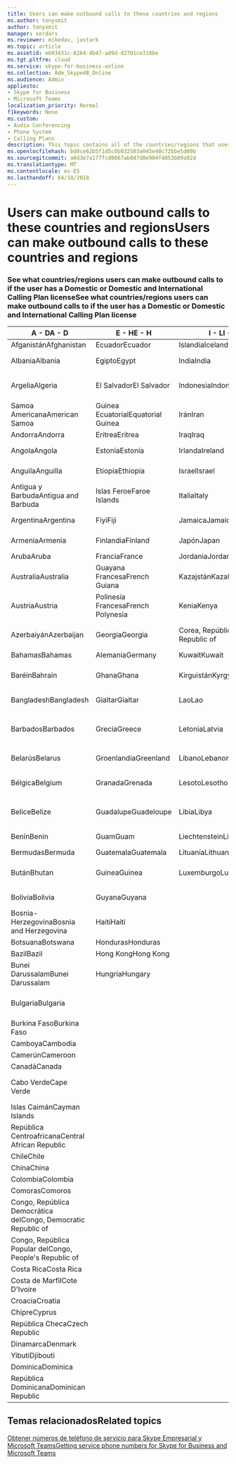 ```yaml
---
title: Users can make outbound calls to these countries and regions
ms.author: tonysmit
author: tonysmit
manager: serdars
ms.reviewer: mikedav, jastark
ms.topic: article
ms.assetid: e603431c-8264-4b47-ad9d-d2701ce318be
ms.tgt.pltfrm: cloud
ms.service: skype-for-business-online
ms.collection: Adm_Skype4B_Online
ms.audience: Admin
appliesto:
- Skype for Business
- Microsoft Teams
localization_priority: Normal
f1keywords: None
ms.custom:
- Audio Conferencing
- Phone System
- Calling Plans
description: This topic contains all of the countries/regions that users can place outbound calls to if they have a Calling Plan.
ms.openlocfilehash: bd8ce62b5f1d5c8b032503a045e40c72bbe5d00b
ms.sourcegitcommit: a0d3e7a177fcd0667ab0d7d0e904f4053b09a92d
ms.translationtype: MT
ms.contentlocale: es-ES
ms.lasthandoff: 04/18/2018
---
```

# <a name="users-can-make-outbound-calls-to-these-countries-and-regions"></a><span data-ttu-id="61500-103">Users can make outbound calls to these countries and regions</span><span class="sxs-lookup"><span data-stu-id="61500-103">Users can make outbound calls to these countries and regions</span></span>

### <a name="see-what-countriesregions-users-can-make-outbound-calls-to-if-the-user-has-a-domestic-or-domestic-and-international-calling-plan-license"></a><span data-ttu-id="61500-104">See what countries/regions users can make outbound calls to if the user has a Domestic or Domestic and International Calling Plan license</span><span class="sxs-lookup"><span data-stu-id="61500-104">See what countries/regions users can make outbound calls to if the user has a Domestic or Domestic and International Calling Plan license</span></span>


|<span data-ttu-id="61500-105">**A - D**</span><span class="sxs-lookup"><span data-stu-id="61500-105">**A - D**</span></span>| <span data-ttu-id="61500-106">**E - H**</span><span class="sxs-lookup"><span data-stu-id="61500-106">**E - H**</span></span>|<span data-ttu-id="61500-107">**I - L**</span><span class="sxs-lookup"><span data-stu-id="61500-107">**I - L**</span></span>|<span data-ttu-id="61500-108">**M - O**</span><span class="sxs-lookup"><span data-stu-id="61500-108">**M - O**</span></span>|<span data-ttu-id="61500-109">**P - S**</span><span class="sxs-lookup"><span data-stu-id="61500-109">**P - S**</span></span>|<span data-ttu-id="61500-110">**T - Z**</span><span class="sxs-lookup"><span data-stu-id="61500-110">**T - Z**</span></span>|
---|---|---|---|---|---|
|<span data-ttu-id="61500-111">Afganistán</span><span class="sxs-lookup"><span data-stu-id="61500-111">Afghanistan</span></span>|<span data-ttu-id="61500-112">Ecuador</span><span class="sxs-lookup"><span data-stu-id="61500-112">Ecuador</span></span> |<span data-ttu-id="61500-113">Islandia</span><span class="sxs-lookup"><span data-stu-id="61500-113">Iceland</span></span> |<span data-ttu-id="61500-114">Macao</span><span class="sxs-lookup"><span data-stu-id="61500-114">Macau</span></span> |<span data-ttu-id="61500-115">Pakistán</span><span class="sxs-lookup"><span data-stu-id="61500-115">Pakistan</span></span> |<span data-ttu-id="61500-116">Taiwán</span><span class="sxs-lookup"><span data-stu-id="61500-116">Taiwan</span></span>   |
|<span data-ttu-id="61500-117">Albania</span><span class="sxs-lookup"><span data-stu-id="61500-117">Albania</span></span>|<span data-ttu-id="61500-118">Egipto</span><span class="sxs-lookup"><span data-stu-id="61500-118">Egypt</span></span> |<span data-ttu-id="61500-119">India</span><span class="sxs-lookup"><span data-stu-id="61500-119">India</span></span> |<span data-ttu-id="61500-120">ERY de Macedonia</span><span class="sxs-lookup"><span data-stu-id="61500-120">Macedonia</span></span> |<span data-ttu-id="61500-121">Palaos</span><span class="sxs-lookup"><span data-stu-id="61500-121">Palau</span></span> |<span data-ttu-id="61500-122">Tayikistán</span><span class="sxs-lookup"><span data-stu-id="61500-122">Tajikistan</span></span>   |
|<span data-ttu-id="61500-123">Argelia</span><span class="sxs-lookup"><span data-stu-id="61500-123">Algeria</span></span>|<span data-ttu-id="61500-124">El Salvador</span><span class="sxs-lookup"><span data-stu-id="61500-124">El Salvador</span></span> |<span data-ttu-id="61500-125">Indonesia</span><span class="sxs-lookup"><span data-stu-id="61500-125">Indonesia</span></span> |<span data-ttu-id="61500-126">Malawi</span><span class="sxs-lookup"><span data-stu-id="61500-126">Malawi</span></span> |<span data-ttu-id="61500-127">Autoridad Palestina</span><span class="sxs-lookup"><span data-stu-id="61500-127">Palestinian Authority</span></span> |<span data-ttu-id="61500-128">Tanzania, República Unida de</span><span class="sxs-lookup"><span data-stu-id="61500-128">Tanzania, United Republic of</span></span>  |
|<span data-ttu-id="61500-129">Samoa Americana</span><span class="sxs-lookup"><span data-stu-id="61500-129">American Samoa</span></span>|<span data-ttu-id="61500-130">Guinea Ecuatorial</span><span class="sxs-lookup"><span data-stu-id="61500-130">Equatorial Guinea</span></span> |<span data-ttu-id="61500-131">Irán</span><span class="sxs-lookup"><span data-stu-id="61500-131">Iran</span></span> |<span data-ttu-id="61500-132">Malasia</span><span class="sxs-lookup"><span data-stu-id="61500-132">Malaysia</span></span> |<span data-ttu-id="61500-133">Panamá</span><span class="sxs-lookup"><span data-stu-id="61500-133">Panama</span></span> | <span data-ttu-id="61500-134">Tailandia</span><span class="sxs-lookup"><span data-stu-id="61500-134">Thailand</span></span>   |
|<span data-ttu-id="61500-135">Andorra</span><span class="sxs-lookup"><span data-stu-id="61500-135">Andorra</span></span> |<span data-ttu-id="61500-136">Eritrea</span><span class="sxs-lookup"><span data-stu-id="61500-136">Eritrea</span></span> |<span data-ttu-id="61500-137">Iraq</span><span class="sxs-lookup"><span data-stu-id="61500-137">Iraq</span></span> |<span data-ttu-id="61500-138">Malí</span><span class="sxs-lookup"><span data-stu-id="61500-138">Mali</span></span> |<span data-ttu-id="61500-139">Paraguay</span><span class="sxs-lookup"><span data-stu-id="61500-139">Paraguay</span></span> |<span data-ttu-id="61500-140">Togo</span><span class="sxs-lookup"><span data-stu-id="61500-140">Togo</span></span>   |
|<span data-ttu-id="61500-141">Angola</span><span class="sxs-lookup"><span data-stu-id="61500-141">Angola</span></span> |<span data-ttu-id="61500-142">Estonia</span><span class="sxs-lookup"><span data-stu-id="61500-142">Estonia</span></span> |<span data-ttu-id="61500-143">Irlanda</span><span class="sxs-lookup"><span data-stu-id="61500-143">Ireland</span></span> |<span data-ttu-id="61500-144">Malta</span><span class="sxs-lookup"><span data-stu-id="61500-144">Malta</span></span> |<span data-ttu-id="61500-145">Perú</span><span class="sxs-lookup"><span data-stu-id="61500-145">Peru</span></span> | <span data-ttu-id="61500-146">Trinidad y Tobago</span><span class="sxs-lookup"><span data-stu-id="61500-146">Trinidad and Tobago</span></span>  |
|<span data-ttu-id="61500-147">Anguila</span><span class="sxs-lookup"><span data-stu-id="61500-147">Anguilla</span></span> |<span data-ttu-id="61500-148">Etiopía</span><span class="sxs-lookup"><span data-stu-id="61500-148">Ethiopia</span></span> |<span data-ttu-id="61500-149">Israel</span><span class="sxs-lookup"><span data-stu-id="61500-149">Israel</span></span> |<span data-ttu-id="61500-150">Islas Marshall</span><span class="sxs-lookup"><span data-stu-id="61500-150">Marshall Islands</span></span> | <span data-ttu-id="61500-151">Filipinas</span><span class="sxs-lookup"><span data-stu-id="61500-151">Philippines</span></span> | <span data-ttu-id="61500-152">Turquía</span><span class="sxs-lookup"><span data-stu-id="61500-152">Turkey</span></span> |
|<span data-ttu-id="61500-153">Antigua y Barbuda</span><span class="sxs-lookup"><span data-stu-id="61500-153">Antigua and Barbuda</span></span> | <span data-ttu-id="61500-154">Islas Feroe</span><span class="sxs-lookup"><span data-stu-id="61500-154">Faroe Islands</span></span> |<span data-ttu-id="61500-155">Italia</span><span class="sxs-lookup"><span data-stu-id="61500-155">Italy</span></span> |<span data-ttu-id="61500-156">Martinica</span><span class="sxs-lookup"><span data-stu-id="61500-156">Martinique</span></span> |<span data-ttu-id="61500-157">Polonia</span><span class="sxs-lookup"><span data-stu-id="61500-157">Poland</span></span> |<span data-ttu-id="61500-158">Turkmenistán</span><span class="sxs-lookup"><span data-stu-id="61500-158">Turkmenistan</span></span> |
|<span data-ttu-id="61500-159">Argentina</span><span class="sxs-lookup"><span data-stu-id="61500-159">Argentina</span></span>|<span data-ttu-id="61500-160">Fiyi</span><span class="sxs-lookup"><span data-stu-id="61500-160">Fiji</span></span> |<span data-ttu-id="61500-161">Jamaica</span><span class="sxs-lookup"><span data-stu-id="61500-161">Jamaica</span></span> |<span data-ttu-id="61500-162">Mauricio</span><span class="sxs-lookup"><span data-stu-id="61500-162">Mauritius</span></span> |<span data-ttu-id="61500-163">Portugal</span><span class="sxs-lookup"><span data-stu-id="61500-163">Portugal</span></span> |<span data-ttu-id="61500-164">Islas Turcas y Caicos</span><span class="sxs-lookup"><span data-stu-id="61500-164">Turks and Caicos</span></span>   |
|<span data-ttu-id="61500-165">Armenia</span><span class="sxs-lookup"><span data-stu-id="61500-165">Armenia</span></span> |<span data-ttu-id="61500-166">Finlandia</span><span class="sxs-lookup"><span data-stu-id="61500-166">Finland</span></span> |<span data-ttu-id="61500-167">Japón</span><span class="sxs-lookup"><span data-stu-id="61500-167">Japan</span></span> |<span data-ttu-id="61500-168">Mayotte</span><span class="sxs-lookup"><span data-stu-id="61500-168">Mayotte</span></span> | <span data-ttu-id="61500-169">Puerto Rico</span><span class="sxs-lookup"><span data-stu-id="61500-169">Puerto Rico</span></span> |<span data-ttu-id="61500-170">Uganda</span><span class="sxs-lookup"><span data-stu-id="61500-170">Uganda</span></span>  |
|<span data-ttu-id="61500-171">Aruba</span><span class="sxs-lookup"><span data-stu-id="61500-171">Aruba</span></span> |<span data-ttu-id="61500-172">Francia</span><span class="sxs-lookup"><span data-stu-id="61500-172">France</span></span> |<span data-ttu-id="61500-173">Jordania</span><span class="sxs-lookup"><span data-stu-id="61500-173">Jordan</span></span> |<span data-ttu-id="61500-174">México</span><span class="sxs-lookup"><span data-stu-id="61500-174">Mexico</span></span> |<span data-ttu-id="61500-175">Catar</span><span class="sxs-lookup"><span data-stu-id="61500-175">Qatar</span></span> | <span data-ttu-id="61500-176">Ucrania</span><span class="sxs-lookup"><span data-stu-id="61500-176">Ukraine</span></span>   |
|<span data-ttu-id="61500-177">Australia</span><span class="sxs-lookup"><span data-stu-id="61500-177">Australia</span></span> |<span data-ttu-id="61500-178">Guayana Francesa</span><span class="sxs-lookup"><span data-stu-id="61500-178">French Guiana</span></span> |<span data-ttu-id="61500-179">Kazajstán</span><span class="sxs-lookup"><span data-stu-id="61500-179">Kazakhstan</span></span> |<span data-ttu-id="61500-180">Micronesia</span><span class="sxs-lookup"><span data-stu-id="61500-180">Micronesia</span></span> |<span data-ttu-id="61500-181">Reunión</span><span class="sxs-lookup"><span data-stu-id="61500-181">Reunion</span></span> |<span data-ttu-id="61500-182">Emiratos Árabes Unidos (E.A.U.)</span><span class="sxs-lookup"><span data-stu-id="61500-182">United Arab Emirates (U.A.E)</span></span>  |
|<span data-ttu-id="61500-183">Austria</span><span class="sxs-lookup"><span data-stu-id="61500-183">Austria</span></span> |<span data-ttu-id="61500-184">Polinesia Francesa</span><span class="sxs-lookup"><span data-stu-id="61500-184">French Polynesia</span></span> |<span data-ttu-id="61500-185">Kenia</span><span class="sxs-lookup"><span data-stu-id="61500-185">Kenya</span></span> |<span data-ttu-id="61500-186">Moldavia, República de</span><span class="sxs-lookup"><span data-stu-id="61500-186">Moldova, Republic of</span></span> |<span data-ttu-id="61500-187">Rumania</span><span class="sxs-lookup"><span data-stu-id="61500-187">Romania</span></span> |<span data-ttu-id="61500-188">Reino Unido (UK)</span><span class="sxs-lookup"><span data-stu-id="61500-188">United Kingdom (U.K.)</span></span> |
|<span data-ttu-id="61500-189">Azerbaiyán</span><span class="sxs-lookup"><span data-stu-id="61500-189">Azerbaijan</span></span> |<span data-ttu-id="61500-190">Georgia</span><span class="sxs-lookup"><span data-stu-id="61500-190">Georgia</span></span> |<span data-ttu-id="61500-191">Corea, República de</span><span class="sxs-lookup"><span data-stu-id="61500-191">Korea, Republic of</span></span> |<span data-ttu-id="61500-192">Mónaco</span><span class="sxs-lookup"><span data-stu-id="61500-192">Monaco</span></span> | <span data-ttu-id="61500-193">Federación de Rusia</span><span class="sxs-lookup"><span data-stu-id="61500-193">Russian Federation</span></span> |<span data-ttu-id="61500-194">Estados Unidos (EE. UU.)</span><span class="sxs-lookup"><span data-stu-id="61500-194">United States (U.S.)</span></span>  |
|<span data-ttu-id="61500-195">Bahamas</span><span class="sxs-lookup"><span data-stu-id="61500-195">Bahamas</span></span> |<span data-ttu-id="61500-196">Alemania</span><span class="sxs-lookup"><span data-stu-id="61500-196">Germany</span></span> |<span data-ttu-id="61500-197">Kuwait</span><span class="sxs-lookup"><span data-stu-id="61500-197">Kuwait</span></span> |<span data-ttu-id="61500-198">Mongolia</span><span class="sxs-lookup"><span data-stu-id="61500-198">Mongolia</span></span> |<span data-ttu-id="61500-199">Ruanda</span><span class="sxs-lookup"><span data-stu-id="61500-199">Rwanda</span></span> | <span data-ttu-id="61500-200">Uruguay</span><span class="sxs-lookup"><span data-stu-id="61500-200">Uruguay</span></span> |
|<span data-ttu-id="61500-201">Baréin</span><span class="sxs-lookup"><span data-stu-id="61500-201">Bahrain</span></span> |<span data-ttu-id="61500-202">Ghana</span><span class="sxs-lookup"><span data-stu-id="61500-202">Ghana</span></span> |<span data-ttu-id="61500-203">Kirguistán</span><span class="sxs-lookup"><span data-stu-id="61500-203">Kyrgyzstan</span></span> |<span data-ttu-id="61500-204">Montenegro</span><span class="sxs-lookup"><span data-stu-id="61500-204">Montenegro</span></span> | <span data-ttu-id="61500-205">San Cristóbal y Nieves</span><span class="sxs-lookup"><span data-stu-id="61500-205">Saint Kitts and Nevis</span></span> |<span data-ttu-id="61500-206">Uzbekistán</span><span class="sxs-lookup"><span data-stu-id="61500-206">Uzbekistan</span></span>  |
|<span data-ttu-id="61500-207">Bangladesh</span><span class="sxs-lookup"><span data-stu-id="61500-207">Bangladesh</span></span> |<span data-ttu-id="61500-208">Gialtar</span><span class="sxs-lookup"><span data-stu-id="61500-208">Gialtar</span></span> |<span data-ttu-id="61500-209">Lao</span><span class="sxs-lookup"><span data-stu-id="61500-209">Lao</span></span> |<span data-ttu-id="61500-210">Montserrat</span><span class="sxs-lookup"><span data-stu-id="61500-210">Montserrat</span></span> | <span data-ttu-id="61500-211">Santa Lucía</span><span class="sxs-lookup"><span data-stu-id="61500-211">Saint Lucia</span></span> |<span data-ttu-id="61500-212">Ciudad del Vaticano</span><span class="sxs-lookup"><span data-stu-id="61500-212">Vatican City State</span></span>  |
|<span data-ttu-id="61500-213">Barbados</span><span class="sxs-lookup"><span data-stu-id="61500-213">Barbados</span></span> |<span data-ttu-id="61500-214">Grecia</span><span class="sxs-lookup"><span data-stu-id="61500-214">Greece</span></span> |<span data-ttu-id="61500-215">Letonia</span><span class="sxs-lookup"><span data-stu-id="61500-215">Latvia</span></span> |<span data-ttu-id="61500-216">Marruecos</span><span class="sxs-lookup"><span data-stu-id="61500-216">Morocco</span></span> |<span data-ttu-id="61500-217">San Vicente y las Granadinas</span><span class="sxs-lookup"><span data-stu-id="61500-217">Saint Vincent and the Grenadines</span></span> |<span data-ttu-id="61500-218">Venezuela</span><span class="sxs-lookup"><span data-stu-id="61500-218">Venezuela</span></span>   |
|<span data-ttu-id="61500-219">Belarús</span><span class="sxs-lookup"><span data-stu-id="61500-219">Belarus</span></span> |<span data-ttu-id="61500-220">Groenlandia</span><span class="sxs-lookup"><span data-stu-id="61500-220">Greenland</span></span> |<span data-ttu-id="61500-221">Líbano</span><span class="sxs-lookup"><span data-stu-id="61500-221">Lebanon</span></span> |<span data-ttu-id="61500-222">Mozambique</span><span class="sxs-lookup"><span data-stu-id="61500-222">Mozambique</span></span> | <span data-ttu-id="61500-223">San Marino</span><span class="sxs-lookup"><span data-stu-id="61500-223">San Marino</span></span> |<span data-ttu-id="61500-224">Vietnam</span><span class="sxs-lookup"><span data-stu-id="61500-224">Viet Nam</span></span>  |
|<span data-ttu-id="61500-225">Bélgica</span><span class="sxs-lookup"><span data-stu-id="61500-225">Belgium</span></span> |<span data-ttu-id="61500-226">Granada</span><span class="sxs-lookup"><span data-stu-id="61500-226">Grenada</span></span> |<span data-ttu-id="61500-227">Lesoto</span><span class="sxs-lookup"><span data-stu-id="61500-227">Lesotho</span></span> |<span data-ttu-id="61500-228">Myanmar</span><span class="sxs-lookup"><span data-stu-id="61500-228">Myanmar</span></span> | <span data-ttu-id="61500-229">Arabia Saudí</span><span class="sxs-lookup"><span data-stu-id="61500-229">Saudi Arabia</span></span> | <span data-ttu-id="61500-230">Islas Vírgenes Británicas</span><span class="sxs-lookup"><span data-stu-id="61500-230">Virgin Islands (British)</span></span> |
|<span data-ttu-id="61500-231">Belice</span><span class="sxs-lookup"><span data-stu-id="61500-231">Belize</span></span> |<span data-ttu-id="61500-232">Guadalupe</span><span class="sxs-lookup"><span data-stu-id="61500-232">Guadeloupe</span></span> |<span data-ttu-id="61500-233">Libia</span><span class="sxs-lookup"><span data-stu-id="61500-233">Libya</span></span> |<span data-ttu-id="61500-234">Namibia</span><span class="sxs-lookup"><span data-stu-id="61500-234">Namibia</span></span> |<span data-ttu-id="61500-235">Senegal</span><span class="sxs-lookup"><span data-stu-id="61500-235">Senegal</span></span> | <span data-ttu-id="61500-236">Islas Vírgenes de los Estados Unidos</span><span class="sxs-lookup"><span data-stu-id="61500-236">Virgin Islands (U.S.)</span></span>  |
|<span data-ttu-id="61500-237">Benín</span><span class="sxs-lookup"><span data-stu-id="61500-237">Benin</span></span> |<span data-ttu-id="61500-238">Guam</span><span class="sxs-lookup"><span data-stu-id="61500-238">Guam</span></span> |<span data-ttu-id="61500-239">Liechtenstein</span><span class="sxs-lookup"><span data-stu-id="61500-239">Liechtenstein</span></span> |<span data-ttu-id="61500-240">Nepal</span><span class="sxs-lookup"><span data-stu-id="61500-240">Nepal</span></span> | <span data-ttu-id="61500-241">Serbia</span><span class="sxs-lookup"><span data-stu-id="61500-241">Serbia</span></span> | <span data-ttu-id="61500-242">Islas Wallis y Futuna</span><span class="sxs-lookup"><span data-stu-id="61500-242">Wallis and Futuna Islands</span></span>  |
|<span data-ttu-id="61500-243">Bermudas</span><span class="sxs-lookup"><span data-stu-id="61500-243">Bermuda</span></span> |<span data-ttu-id="61500-244">Guatemala</span><span class="sxs-lookup"><span data-stu-id="61500-244">Guatemala</span></span> |<span data-ttu-id="61500-245">Lituania</span><span class="sxs-lookup"><span data-stu-id="61500-245">Lithuania</span></span> |<span data-ttu-id="61500-246">Países Bajos</span><span class="sxs-lookup"><span data-stu-id="61500-246">Netherlands</span></span> |<span data-ttu-id="61500-247">Singapur</span><span class="sxs-lookup"><span data-stu-id="61500-247">Singapore</span></span> |<span data-ttu-id="61500-248">Yemen</span><span class="sxs-lookup"><span data-stu-id="61500-248">Yemen</span></span> |
|<span data-ttu-id="61500-249">Bután</span><span class="sxs-lookup"><span data-stu-id="61500-249">Bhutan</span></span> |<span data-ttu-id="61500-250">Guinea</span><span class="sxs-lookup"><span data-stu-id="61500-250">Guinea</span></span> |<span data-ttu-id="61500-251">Luxemburgo</span><span class="sxs-lookup"><span data-stu-id="61500-251">Luxembourg</span></span> |<span data-ttu-id="61500-252">Antillas Holandesas</span><span class="sxs-lookup"><span data-stu-id="61500-252">Netherlands Antilles</span></span> |<span data-ttu-id="61500-253">Eslovaquia</span><span class="sxs-lookup"><span data-stu-id="61500-253">Slovakia</span></span> |<span data-ttu-id="61500-254">Zambia</span><span class="sxs-lookup"><span data-stu-id="61500-254">Zambia</span></span>  |
|<span data-ttu-id="61500-255">Bolivia</span><span class="sxs-lookup"><span data-stu-id="61500-255">Bolivia</span></span> |<span data-ttu-id="61500-256">Guyana</span><span class="sxs-lookup"><span data-stu-id="61500-256">Guyana</span></span>| |<span data-ttu-id="61500-257">Nueva Caledonia</span><span class="sxs-lookup"><span data-stu-id="61500-257">New Caledonia</span></span> |<span data-ttu-id="61500-258">Eslovenia</span><span class="sxs-lookup"><span data-stu-id="61500-258">Slovenia</span></span> |<span data-ttu-id="61500-259">Zimbabue</span><span class="sxs-lookup"><span data-stu-id="61500-259">Zimbabwe</span></span> |
|<span data-ttu-id="61500-260">Bosnia-Herzegovina</span><span class="sxs-lookup"><span data-stu-id="61500-260">Bosnia and Herzegovina</span></span> |<span data-ttu-id="61500-261">Haití</span><span class="sxs-lookup"><span data-stu-id="61500-261">Haiti</span></span> ||<span data-ttu-id="61500-262">Nueva Zelanda</span><span class="sxs-lookup"><span data-stu-id="61500-262">New Zealand</span></span> |<span data-ttu-id="61500-263">Sudáfrica</span><span class="sxs-lookup"><span data-stu-id="61500-263">South Africa</span></span> | 
|<span data-ttu-id="61500-264">Botsuana</span><span class="sxs-lookup"><span data-stu-id="61500-264">Botswana</span></span> |<span data-ttu-id="61500-265">Honduras</span><span class="sxs-lookup"><span data-stu-id="61500-265">Honduras</span></span> ||<span data-ttu-id="61500-266">Nicaragua</span><span class="sxs-lookup"><span data-stu-id="61500-266">Nicaragua</span></span> |<span data-ttu-id="61500-267">España</span><span class="sxs-lookup"><span data-stu-id="61500-267">Spain</span></span> |
|<span data-ttu-id="61500-268">Bazil</span><span class="sxs-lookup"><span data-stu-id="61500-268">Bazil</span></span> |<span data-ttu-id="61500-269">Hong Kong</span><span class="sxs-lookup"><span data-stu-id="61500-269">Hong Kong</span></span> ||<span data-ttu-id="61500-270">Níger</span><span class="sxs-lookup"><span data-stu-id="61500-270">Niger</span></span> |<span data-ttu-id="61500-271">Sri Lanka</span><span class="sxs-lookup"><span data-stu-id="61500-271">Sri Lanka</span></span> | 
|<span data-ttu-id="61500-272">Bunei Darussalam</span><span class="sxs-lookup"><span data-stu-id="61500-272">Bunei Darussalam</span></span> |<span data-ttu-id="61500-273">Hungría</span><span class="sxs-lookup"><span data-stu-id="61500-273">Hungary</span></span> ||<span data-ttu-id="61500-274">Nigeria</span><span class="sxs-lookup"><span data-stu-id="61500-274">Nigeria</span></span> |<span data-ttu-id="61500-275">San Pedro y Miquelón</span><span class="sxs-lookup"><span data-stu-id="61500-275">St. Pierre and Miquelon</span></span> | 
|<span data-ttu-id="61500-276">Bulgaria</span><span class="sxs-lookup"><span data-stu-id="61500-276">Bulgaria</span></span> |||<span data-ttu-id="61500-277">Islas Marianas del Norte</span><span class="sxs-lookup"><span data-stu-id="61500-277">Northern Mariana Islands</span></span> |<span data-ttu-id="61500-278">Sudán</span><span class="sxs-lookup"><span data-stu-id="61500-278">Sudan</span></span> |
|<span data-ttu-id="61500-279">Burkina Faso</span><span class="sxs-lookup"><span data-stu-id="61500-279">Burkina Faso</span></span> |||<span data-ttu-id="61500-280">Noruega</span><span class="sxs-lookup"><span data-stu-id="61500-280">Norway</span></span> |<span data-ttu-id="61500-281">Surinam</span><span class="sxs-lookup"><span data-stu-id="61500-281">Suriname</span></span> |
|<span data-ttu-id="61500-282">Camboya</span><span class="sxs-lookup"><span data-stu-id="61500-282">Cambodia</span></span> |||<span data-ttu-id="61500-283">Omán</span><span class="sxs-lookup"><span data-stu-id="61500-283">Oman</span></span> |<span data-ttu-id="61500-284">Suazilandia</span><span class="sxs-lookup"><span data-stu-id="61500-284">Swaziland</span></span> | 
|<span data-ttu-id="61500-285">Camerún</span><span class="sxs-lookup"><span data-stu-id="61500-285">Cameroon</span></span> ||||<span data-ttu-id="61500-286">Suecia</span><span class="sxs-lookup"><span data-stu-id="61500-286">Sweden</span></span> |
|<span data-ttu-id="61500-287">Canadá</span><span class="sxs-lookup"><span data-stu-id="61500-287">Canada</span></span> ||||<span data-ttu-id="61500-288">Suiza</span><span class="sxs-lookup"><span data-stu-id="61500-288">Switzerland</span></span> | 
|<span data-ttu-id="61500-289">Cabo Verde</span><span class="sxs-lookup"><span data-stu-id="61500-289">Cape Verde</span></span> ||||<span data-ttu-id="61500-290">República Árabe Siria</span><span class="sxs-lookup"><span data-stu-id="61500-290">Syrian Arab Republic</span></span> |
|<span data-ttu-id="61500-291">Islas Caimán</span><span class="sxs-lookup"><span data-stu-id="61500-291">Cayman Islands</span></span> |
|<span data-ttu-id="61500-292">República Centroafricana</span><span class="sxs-lookup"><span data-stu-id="61500-292">Central African Republic</span></span> |
|<span data-ttu-id="61500-293">Chile</span><span class="sxs-lookup"><span data-stu-id="61500-293">Chile</span></span> |
|<span data-ttu-id="61500-294">China</span><span class="sxs-lookup"><span data-stu-id="61500-294">China</span></span> |
|<span data-ttu-id="61500-295">Colombia</span><span class="sxs-lookup"><span data-stu-id="61500-295">Colombia</span></span> |
|<span data-ttu-id="61500-296">Comoras</span><span class="sxs-lookup"><span data-stu-id="61500-296">Comoros</span></span> |
|<span data-ttu-id="61500-297">Congo, República Democrática del</span><span class="sxs-lookup"><span data-stu-id="61500-297">Congo, Democratic Republic of</span></span> |
|<span data-ttu-id="61500-298">Congo, República Popular del</span><span class="sxs-lookup"><span data-stu-id="61500-298">Congo, People's Republic of</span></span> |
|<span data-ttu-id="61500-299">Costa Rica</span><span class="sxs-lookup"><span data-stu-id="61500-299">Costa Rica</span></span> |
|<span data-ttu-id="61500-300">Costa de Marfil</span><span class="sxs-lookup"><span data-stu-id="61500-300">Cote D'Ivoire</span></span> |
|<span data-ttu-id="61500-301">Croacia</span><span class="sxs-lookup"><span data-stu-id="61500-301">Croatia</span></span> |
|<span data-ttu-id="61500-302">Chipre</span><span class="sxs-lookup"><span data-stu-id="61500-302">Cyprus</span></span> |
|<span data-ttu-id="61500-303">República Checa</span><span class="sxs-lookup"><span data-stu-id="61500-303">Czech Republic</span></span> |
|<span data-ttu-id="61500-304">Dinamarca</span><span class="sxs-lookup"><span data-stu-id="61500-304">Denmark</span></span> |
|<span data-ttu-id="61500-305">Yibuti</span><span class="sxs-lookup"><span data-stu-id="61500-305">Djibouti</span></span> |
|<span data-ttu-id="61500-306">Dominica</span><span class="sxs-lookup"><span data-stu-id="61500-306">Dominica</span></span> |
|<span data-ttu-id="61500-307">República Dominicana</span><span class="sxs-lookup"><span data-stu-id="61500-307">Dominican Republic</span></span> |

## <a name="related-topics"></a><span data-ttu-id="61500-308">Temas relacionados</span><span class="sxs-lookup"><span data-stu-id="61500-308">Related topics</span></span>

[<span data-ttu-id="61500-309">Obtener números de teléfono de servicio para Skype Empresarial y Microsoft Teams</span><span class="sxs-lookup"><span data-stu-id="61500-309">Getting service phone numbers for Skype for Business and Microsoft Teams</span></span>](../what-is-phone-system-in-office-365/getting-service-phone-numbers.md)

  
 